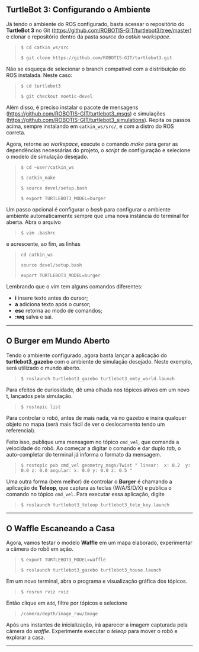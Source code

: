 ## TurtleBot 3: Configurando o Ambiente

Já tendo o ambiente do ROS configurado, basta acessar o repositório do **TurtleBot 3** no Git (https://github.com/ROBOTIS-GIT/turtlebot3/tree/master) e clonar o repositório dentro da pasta *source* do *catkin workspace*.

> `$ cd catkin_ws/src`
>
> `$ git clone https://github.com/ROBOTIS-GIT/turtlebot3.git`

Não se esqueça de selecionar o branch compatível com a distribuição do ROS instalada. Neste caso:

> `$ cd turtlebot3`
>
> `$ git checkout noetic-devel`

Além disso, é preciso instalar o pacote de mensagens (https://github.com/ROBOTIS-GIT/turtlebot3_msgs) e simulações (https://github.com/ROBOTIS-GIT/turtlebot3_simulations). Repita os passos acima, sempre instalando em `catkin_ws/src/`, e com a distro do ROS correta.

Agora, retorne ao *workspace*, execute o comando *make* para gerar as dependências necessárias do projeto, o *script* de configuração e selecione o modelo de simulação desejado.

> `$ cd ~user/catkin_ws`
>
> `$ catkin_make`
> 
> `$ source devel/setup.bash`
> 
> `$ export TURTLEBOT3_MODEL=burger`

Um passo opcional é configurar o *bash* para configurar o ambiente ambiente automaticamente sempre que uma nova instância do terminal for aberta. Abra o arquivo

> `$ vim .bashrc`

e acrescente, ao fim, as linhas

> `cd catkin_ws`
>
> `source devel/setup.bash`
>
> `export TURTLEBOT3_MODEL=burger`

Lembrando que o vim tem alguns comandos diferentes:

- **i** insere texto antes do cursor;
- **a** adiciona texto após o cursor;
- **esc** retorna ao modo de comandos;
- **:wq** salva e sai.

<hr>

## O Burger em Mundo Aberto

Tendo o ambiente configurado, agora basta lançar a aplicação do **turtlebot3_gazebo** com o ambiente de simulação desejado. Neste exemplo, será utilizado o mundo aberto.

> `$ roslaunch turtlebot3_gazebo turtlebot3_emty_world.launch`

Para efeitos de curiosidade, dê uma olhada nos tópicos ativos em um novo t, lançados pela simulação.

> `$ rostopic list`

Para controlar o robô, antes de mais nada, vá no gazebo e insira qualquer objeto no mapa (será mais fácil de ver o deslocamento tendo um referencial).

Feito isso, publique uma mensagem no tópico `cmd_vel`, que comanda a velocidade do robô. Ao começar a digitar o comando e dar duplo *tab*, o auto-completar do terminal já informa o formato da mensagem.

> `$ rostopic pub cmd_vel geometry_msgs/Twist "
linear: 
   x: 0.2 
   y: 0.0
   z: 0.0
angular:
   x: 0.0
   y: 0.0
   z: 0.5
"`

Uma outra forma (bem melhor) de controlar o **Burger** é chamando a aplicação de **Teleop**, que captura as teclas (W/A/S/D/X) e publica o comando no tópico `cmd_vel`. Para executar essa aplicação, digite

> `$ roslaunch turtlebot3_teleop turtlebot3_tele_key.launch`

<hr>

## O Waffle Escaneando a Casa

Agora, vamos testar o modelo **Waffle** em um mapa elaborado, experimentar a câmera do robô em ação.

> `$ export TURTLEBOT3_MODEL=waffle`
>
> `$ roslaunch turtlebot3_gazebo turtlebot3_house.launch`

Em um novo terminal, abra o programa e visualização gráfica dos tópicos.

> `$ rosrun rviz rviz`

Então clique em `Add`, filtre por tópicos e selecione

> `/camera/depth/image_raw/Image`

Após uns instantes de inicialização, irá aparecer a imagem capturada pela câmera do *waffle*. Experimente executar o *teleop* para mover o robô e explorar a casa.

<hr>